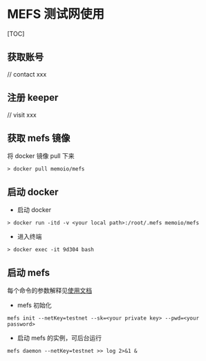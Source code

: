 # MEFS 测试网使用

[TOC]

## 获取账号

// contact xxx

## 注册 keeper

// visit xxx

## 获取 mefs 镜像

将 docker 镜像 pull 下来

```shell
> docker pull memoio/mefs
```

## 启动 docker

- 启动 docker

```shell
> docker run -itd -v <your local path>:/root/.mefs memoio/mefs
```

- 进入终端

```shell
> docker exec -it 9d304 bash
```

## 启动 mefs

每个命令的参数解释见[使用文档](https://github.com/memoio/docs)

- mefs 初始化

```shell
mefs init --netKey=testnet --sk=<your private key> --pwd=<your password>
```

- 启动 mefs 的实例，可后台运行

```shell
mefs daemon --netKey=testnet >> log 2>&1 &
```
